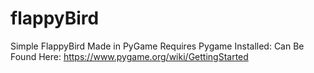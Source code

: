 # flappyBird
Simple FlappyBird Made in PyGame
Requires Pygame Installed:
  Can Be Found Here: https://www.pygame.org/wiki/GettingStarted

